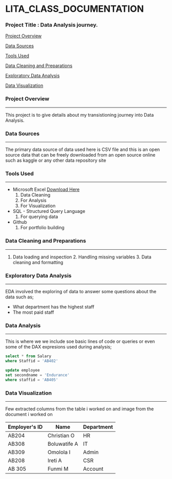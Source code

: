 # LITA_CLASS_DOCUMENTATION

### Project Title : Data Analysis journey.

[Project Overview](#project~overview)

[Data Sources](#data~sources)

[Tools Used](#tools~used)

[Data Cleaning and Preparations](#data~cleaning~and~preparations)

[Exploratory Data Analysis](#exploratory~data~analysis)


[Data Visualization](#data~visualization)


### Project Overview
---
This project is to give details about my transistioning journey into Data Analysis.

### Data Sources
---
The primary data source of data used here is CSV file and this is an open source data that can be freely downloaded from an open source online such as kaggle or any other data repository site 

### Tools Used 
---
- Microsoft Excel  [Download Here](https://wwwmicrosoft.com)
    1. Data Cleaning
    2. For Analysis 
    3. For Visualization
- SQL - Structured Query Language 
    1. For querying data
- Github 
   1. For portfolio building 

### Data Cleaning and Preparations
---
1. Data loading and inspection
   2. Handling missing variables
   3. Data cleaning and formatting

### Exploratory Data Analysis
---
EDA involved the exploring of data to answer some questions about the data such as; 
- What department has the highest staff
- The most paid staff

### Data Analysis
---
This is where we we include soe basic lines of code or queries or even some of the DAX expresions used during analysis;

``` SQL
select * from Salary
where Staffid = 'AB402'

update employee
set secondname = 'Endurance'
where staffid = 'AB405'
```

### Data Visualization
---
Few extracted columns from the table i worked on and image from the document i worked on








|Employer's ID|Name| Department|
|-------------|---------|---------|
|AB204| Christian O| HR|
|AB308| Boluwatife A| IT|
|AB309| Omolola I|Admin|
|AB208| Ireti A| CSR|
|AB 305| Funmi M| Account|

